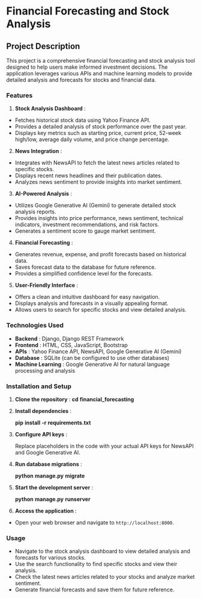 # Financial Forecasting and Stock Analysis

## Project Description

This project is a comprehensive financial forecasting and stock analysis tool designed to help users make informed investment decisions. The application leverages various APIs and machine learning models to provide detailed analysis and forecasts for stocks and financial data.

### Features

1. **Stock Analysis Dashboard** :

* Fetches historical stock data using Yahoo Finance API.
* Provides a detailed analysis of stock performance over the past year.
* Displays key metrics such as starting price, current price, 52-week high/low, average daily volume, and price change percentage.

2. **News Integration** :

* Integrates with NewsAPI to fetch the latest news articles related to specific stocks.
* Displays recent news headlines and their publication dates.
* Analyzes news sentiment to provide insights into market sentiment.

3. **AI-Powered Analysis** :

* Utilizes Google Generative AI (Gemini) to generate detailed stock analysis reports.
* Provides insights into price performance, news sentiment, technical indicators, investment recommendations, and risk factors.
* Generates a sentiment score to gauge market sentiment.

4. **Financial Forecasting** :

* Generates revenue, expense, and profit forecasts based on historical data.
* Saves forecast data to the database for future reference.
* Provides a simplified confidence level for the forecasts.

5. **User-Friendly Interface** :

* Offers a clean and intuitive dashboard for easy navigation.
* Displays analysis and forecasts in a visually appealing format.
* Allows users to search for specific stocks and view detailed analysis.

### Technologies Used

* **Backend** : Django, Django REST Framework
* **Frontend** : HTML, CSS, JavaScript, Bootstrap
* **APIs** : Yahoo Finance API, NewsAPI, Google Generative AI (Gemini)
* **Database** : SQLite (can be configured to use other databases)
* **Machine Learning** : Google Generative AI for natural language processing and analysis

### Installation and Setup

1. **Clone the repository** :
   **cd** **financial_forecasting**
2. **Install dependencies** :

   **pip** **install** **-r** **requirements.txt**
3. **Configure API keys** :

   Replace placeholders in the code with your actual API keys for NewsAPI and Google Generative AI.
4. **Run database migrations** :

   **python** **manage.py** **migrate**
5. **Start the development server** :

   **python** **manage.py** **runserver**
6. **Access the application** :

* Open your web browser and navigate to `http://localhost:8000`.

### Usage

* Navigate to the stock analysis dashboard to view detailed analysis and forecasts for various stocks.
* Use the search functionality to find specific stocks and view their analysis.
* Check the latest news articles related to your stocks and analyze market sentiment.
* Generate financial forecasts and save them for future reference.
